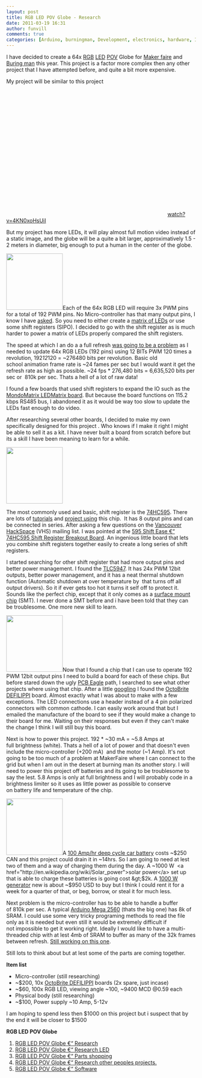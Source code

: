 ```yaml
---
layout: post
title: RGB LED POV Globe - Research 
date: 2011-03-19 16:31
author: funvill
comments: true
categories: [Arduino, burningman, Development, electronics, hardware, Interesting, LED, makerfaire, POV, project, research, Uncategorized, VHS]
---
```

I have decided to create a 64x <a href="http://en.wikipedia.org/wiki/RGB_color_model">RGB</a> <a href="http://en.wikipedia.org/wiki/LED">LED</a> <a href="http://en.wikipedia.org/wiki/Persistence_of_vision">POV</a> Globe for <a href="http://vancouver.makerfaire.ca/">Maker faire</a> and <a href="http://www.burningman.com/">Buring man</a> this year. This project is a factor more complex then any other project that I have attempted before, and quite a bit more expensive.

My project will be similar to this project
<object classid="clsid:d27cdb6e-ae6d-11cf-96b8-444553540000" width="425" height="350" codebase="http://download.macromedia.com/pub/shockwave/cabs/flash/swflash.cab#version=6,0,40,0"><param name="src" value="http://www.youtube.com/v/4KN0xoHsUiI" /><embed type="application/x-shockwave-flash" width="425" height="350" src="http://www.youtube.com/v/4KN0xoHsUiI"></embed></object>
<a href="http://www.youtube.com/watch?v=4KN0xoHsUiI">watch?v=4KN0xoHsUiI</a>

But my project has more LEDs, it will play almost full motion video instead of a static image, and the globe will be a quite a bit larger, approximatively 1.5 - 2 meters in diameter, big enough to put a human in the center of the globe.

<a href="http://blog.abluestar.com/public/uploads/2011/03/Mondomatrix_LEDMatrix_b_t.jpg"><img class="size-thumbnail wp-image-1352 alignright" title="Mondomatrix_LEDMatrix_b_t" src="http://blog.abluestar.com/public/uploads/2011/03/Mondomatrix_LEDMatrix_b_t-150x150.jpg" alt="" width="150" height="150" /></a>Each of the 64x RGB LED will require 3x PWM pins for a total of 192 PWM pins. No Micro-controller has that many output pins, I know I have <a href="http://electronics.stackexchange.com/questions/11670/arm-development-board-with-lots-of-pwms">asked</a>. So you need to either create a <a href="http://www.instructables.com/id/LED-Dot-Matrix-Display/#step1">matrix of LEDs</a> or use some shift registers (SIPO). I decided to go with the shift register as is much harder to power a matrix of LEDs properly compared the shift registers.

The speed at which I an do a a full refresh <a href="http://electronics.stackexchange.com/questions/11633/pov-globe-speed-questions/11683#11683">was going to be a problem</a> as I needed to update 64x RGB LEDs (192 pins) using 12 BITs PWM 120 times a revolution, 192*12*120 = ~276480 bits per revolution. Basic old school animation frame rate is ~24 fames per sec but I would want it get the refresh rate as high as possible. ~24 fps * 276,480 bits = 6,635,520 bits per sec or  810k per sec. Thats a hell of a lot of raw data!

I found a few boards that used shift registers to expand the IO such as the <a href="http://mondomatrix.com/info/?page_id=317">MondoMatrix LEDMatrix board</a>. But because the board functions on 115.2 kbps RS485 bus, I abandoned it as it would be way too slow to update the LEDs fast enough to do video.

After researching several other boards, I decided to make my own specifically designed for this project . Who knows if I make it right I might be able to sell it as a kit. I have never built a board from scratch before but its a skill I have been meaning to learn for a while.

<img class="alignright size-thumbnail wp-image-1350" title="595_pin_diagram" src="http://blog.abluestar.com/public/uploads/2011/03/595_pin_diagram-150x150.png" alt="" width="150" height="150" />

The most commonly used and basic, shift register is the <a href="http://www.sparkfun.com/products/733">74HC595</a>. There are lots of <a href="http://www.arduino.cc/en/Tutorial/ShiftOut">tutorials</a> and <a href="http://www.youtube.com/watch?v=5P9Gmqk5338">project</a><a href="http://code.google.com/p/bicycleledpov/"> using</a> this chip.  It has 8 output pins and can be connected in series. After asking a few questions on the <a href="http://vancouver.hackspace.ca/">Vancouver HackSpace</a> (VHS) mailing list. I was pointed at the <a href="http://www.insidegadgets.com/projects/shift-register-breakout-board/">595 Shift Ease €“ 74HC595 Shift Register Breakout Board</a>. An ingenious little board that lets you combine shift registers together easily to create a long series of shift registers.

I started searching for other shift register that had more output pins and better power management. I found the <a href="http://focus.ti.com/docs/prod/folders/print/tlc5947.html">TLC5947</a>. It has 24x PWM 12bit outputs, better power management, and it has a neat thermal shutdown function (Automatic shutdown at over temperature by  that turns off all output drivers). So it if ever gets too hot it turns it self off to protect it. Sounds like the perfect chip, except that it only comes as a <a href="http://en.wikipedia.org/wiki/Surface-mount_technology">surface mount chip</a> (SMT). I never done a SMT before and i have been told that they can be troublesome. One more new skill to learn.

<a href="http://blog.abluestar.com/public/uploads/2011/03/OctoBrite-DEFILIPPI.jpg"><img class="size-thumbnail wp-image-1355 alignright" title="OctoBrite DEFILIPPI" src="http://blog.abluestar.com/public/uploads/2011/03/OctoBrite-DEFILIPPI-150x150.jpg" alt="" width="150" height="150" /></a>Now that I found a chip that I can use to operate 192 PWM 12bit output pins I need to build a board for each of these chips. But before stared down the ugly <a href="http://www.cadsoft.de/">PCB Eagle</a> path, I searched to see what other projects where using that chip. After a little <a href="https://www.google.com/search?hl=en&amp;q=TLC5947+board">googling</a> I found the <a href="http://macetech.com/store/index.php?main_page=product_info&amp;cPath=1&amp;products_id=22">OctoBrite DEFILIPPI</a> board. Almost exactly what I was about to make with a few exceptions. The LED connections use a header instead of a 4 pin polarized connectors with common cathode. I can easily work around that but I emailed the manufacture of the board to see if they would make a change to their board for me. Waiting on their responses but even if they can't make the change I think I will still buy this board.

Next is how to power this project. 192 * ~30 mA = ~5.8 Amps at full brightness (white). Thats a hell of a lot of power and that doesn't even include the micro-controller (+200 mA)  and the motor (~1 Amp). It's not going to be too much of a problem at MakerFaire where I can connect to the grid but when I am out in the desert at burning man its another story. I will need to power this project off batteries and its going to be troublesome to say the lest. 5.8 Amps is only at full brightness and I will probably code in a brightness limiter so it uses as little power as possible to conserve on battery life and temperature of the chip.

<img class="alignright size-thumbnail wp-image-1359" title="0111879_1" src="http://blog.abluestar.com/public/uploads/2011/03/0111879_1-150x150.jpg" alt="" width="150" height="150" />A <a href="http://goo.gl/A5LoC">100 Amp/hr deep cycle car battery</a> costs ~$250 CAN and this project could drain it in ~14hrs. So I am going to need at lest two of them and a way of charging them during the day. A ~1000 W  <a href="http://en.wikipedia.org/wiki/Solar_power">solar power</a> set up that is able to charge these batteries is going cost &gt;$2k. A <a href="http://goo.gl/hNKaU">1000 W generator</a> new is about ~$950 USD to buy but I think I could rent it for a week for a quarter of that, or beg, borrow, or steal it for much less.

Next problem is the micro-controller has to be able to handle a buffer of 810k per sec. A typical <a href="http://arduino.cc/en/Main/ArduinoBoardMega2560">Arduino Mega 2560</a> (thats the big one) has 8k of SRAM. I could use some very tricky programing methods to read the file only as it is needed but even still it would be extremely difficult if not impossible to get it working right. Ideally I would like to have a multi-threaded chip with at lest 4mb of SRAM to buffer as many of the 32k frames between refresh. <a href="http://electronics.stackexchange.com/questions/11670/arm-development-board-with-lots-of-pwms">Still working on this one</a>.

Still lots to think about but at lest some of the parts are coming together.

<strong>Item list </strong>
<ul>
	<li>Micro-controller (still researching)</li>
	<li>~$200, 10x <a href="http://macetech.com/store/index.php?main_page=product_info&amp;cPath=1&amp;products_id=22">OctoBrite DEFILIPPI</a> boards (2x spare, just incase)</li>
	<li>~$60, 100x RGB LED, viewing angle ~100, ~9400 MCD @0.59 each</li>
	<li>Physical body (still researching)</li>
	<li>~$100, Power supply ~10 Amp, 5-12v</li>
</ul>
I am hoping to spend less then $1000 on this project but i suspect that by the end it will be closer to $1500

<strong>RGB LED POV Globe</strong>
<ol>
	<li><a href="http://blog.abluestar.com/rgb-led-pov-globe-research/">RGB LED POV Globe €“ Research</a><strong>
</strong></li>
	<li><a href="http://blog.abluestar.com/rgb-led-pov-globe-%E2%80%93-research-led/">RGB LED POV Globe €“ Research LED</a></li>
	<li><a href="http://blog.abluestar.com/rgb-led-pov-globe-parts-shopping/">RGB LED POV Globe</a><a href="http://blog.abluestar.com/rgb-led-pov-globe-%E2%80%93-research-led/"> €“ Parts shopping</a></li>
	<li><a href="http://http//www.abluestar.com/blog/rgb-led-pov-globe-%E2%80%93-research-other-peoples-projects">RGB LED POV Globe €“ Research other peoples projects.</a></li>
	<li><a href="http://blog.abluestar.com/rgb-led-pov-globe-%e2%80%93-software/">RGB LED POV Globe €“ Software</a></li>
</ol>
&nbsp;

<strong>
</strong>
